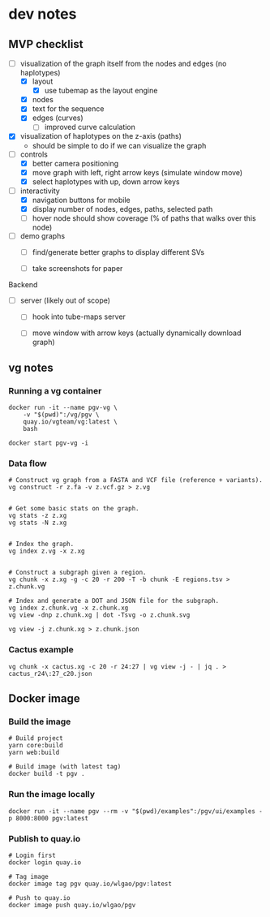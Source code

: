 # dev notes

## MVP checklist

- [ ] visualization of the graph itself from the nodes and edges (no haplotypes)
    - [X] layout
        - [X] use tubemap as the layout engine
    - [X] nodes
    - [X] text for the sequence
    - [X] edges (curves)
        - [ ] improved curve calculation
- [X] visualization of haplotypes on the z-axis (paths)
    - should be simple to do if we can visualize the graph
- [ ] controls
    - [X] better camera positioning
    - [X] move graph with left, right arrow keys (simulate window move)
    - [X] select haplotypes with up, down arrow keys
- [ ] interactivity
    - [X] navigation buttons for mobile
    - [X] display number of nodes, edges, paths, selected path
    - [ ] hover node should show coverage (% of paths that walks over this node)
- [ ] demo graphs
    - [ ] find/generate better graphs to display different SVs
    - [ ] take screenshots for paper


Backend

- [ ] server (likely out of scope)
    - [ ] hook into tube-maps server
    - [ ] move window with arrow keys (actually dynamically download graph)


## vg notes

### Running a vg container

```console
docker run -it --name pgv-vg \
    -v "$(pwd)":/vg/pgv \
    quay.io/vgteam/vg:latest \
    bash
```

```console
docker start pgv-vg -i
```

### Data flow

```console
# Construct vg graph from a FASTA and VCF file (reference + variants).
vg construct -r z.fa -v z.vcf.gz > z.vg


# Get some basic stats on the graph.
vg stats -z z.xg
vg stats -N z.xg


# Index the graph.
vg index z.vg -x z.xg


# Construct a subgraph given a region.
vg chunk -x z.xg -g -c 20 -r 200 -T -b chunk -E regions.tsv > z.chunk.vg

# Index and generate a DOT and JSON file for the subgraph.
vg index z.chunk.vg -x z.chunk.xg 
vg view -dnp z.chunk.xg | dot -Tsvg -o z.chunk.svg

vg view -j z.chunk.xg > z.chunk.json
```


### Cactus example

```console
vg chunk -x cactus.xg -c 20 -r 24:27 | vg view -j - | jq . > cactus_r24\:27_c20.json
```


## Docker image

### Build the image

```
# Build project
yarn core:build
yarn web:build

# Build image (with latest tag)
docker build -t pgv .
```

### Run the image locally

```
docker run -it --name pgv --rm -v "$(pwd)/examples":/pgv/ui/examples -p 8000:8000 pgv:latest
```

### Publish to quay.io

```
# Login first
docker login quay.io

# Tag image
docker image tag pgv quay.io/wlgao/pgv:latest

# Push to quay.io
docker image push quay.io/wlgao/pgv
```
